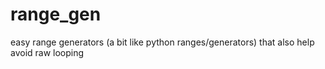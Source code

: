 # range_gen
easy range generators (a bit like python ranges/generators) that also help avoid raw looping
